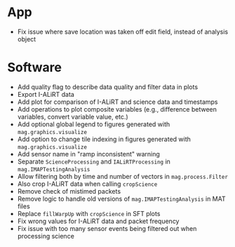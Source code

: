 # App

- Fix issue where save location was taken off edit field, instead of analysis object

# Software

- Add quality flag to describe data quality and filter data in plots
- Export I-ALiRT data
- Add plot for comparison of I-ALiRT and science data and timestamps
- Add operations to plot composite variables (e.g., difference between variables, convert variable value, etc.)
- Add optional global legend to figures generated with `mag.graphics.visualize`
- Add option to change tile indexing in figures generated with `mag.graphics.visualize`
- Add sensor name in "ramp inconsistent" warning
- Separate `ScienceProcessing` and `IALiRTProcessing` in `mag.IMAPTestingAnalysis`
- Allow filtering both by time and number of vectors in `mag.process.Filter`
- Also crop I-ALiRT data when calling `cropScience`
- Remove check of mistimed packets
- Remove logic to handle old versions of `mag.IMAPTestingAnalysis` in MAT files
- Replace `fillWarpUp` with `cropScience` in SFT plots
- Fix wrong values for I-ALiRT data and packet frequency
- Fix issue with too many sensor events being filtered out when processing science